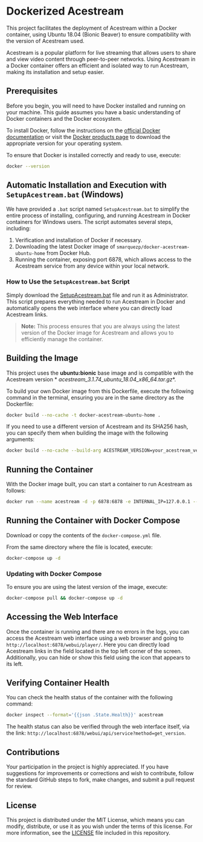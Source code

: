 # Dockerized Acestream

This project facilitates the deployment of Acestream within a Docker container, using Ubuntu 18.04 (Bionic Beaver) to
ensure compatibility with the version of Acestream used.

Acestream is a popular platform for live streaming that allows users to share and view video content through
peer-to-peer networks. Using Acestream in a Docker container offers an efficient and isolated way to run Acestream,
making its installation and setup easier.

## Prerequisites

Before you begin, you will need to have Docker installed and running on your machine. This guide assumes you have a
basic understanding of Docker containers and the Docker ecosystem.

To install Docker, follow the instructions on the [official Docker documentation](https://docs.docker.com/get-docker/) or visit the [Docker products page](https://www.docker.com/products/docker-desktop) to download the appropriate version for your operating system.

To ensure that Docker is installed correctly and ready to use, execute:

```bash
docker --version
```

## Automatic Installation and Execution with `SetupAcestream.bat` (Windows)

We have provided a `.bat` script named `SetupAcestream.bat` to simplify the entire process of installing, configuring, and running Acestream in Docker containers for Windows users. The script automates several steps, including:

1. Verification and installation of Docker if necessary.
2. Downloading the latest Docker image of `smarquezp/docker-acestream-ubuntu-home` from Docker Hub.
3. Running the container, exposing port 6878, which allows access to the Acestream service from any device within your
   local network.

### How to Use the `SetupAcestream.bat` Script

Simply download the [SetupAcestream.bat](https://github.com/marquezpsergio/acestream-docker/releases) file and run it as
Administrator. This script prepares everything needed to run Acestream in Docker and automatically opens the web
interface where you can directly load Acestream links.

> **Note:** This process ensures that you are always using the latest version of the Docker image for Acestream and
> allows you to efficiently manage the container.

## Building the Image

This project uses the **ubuntu:bionic** base image and is compatible with the Acestream version *
*acestream_3.1.74_ubuntu_18.04_x86_64.tar.gz**.

To build your own Docker image from this Dockerfile, execute the following command in the terminal, ensuring you are in the same directory as the Dockerfile:

```bash
docker build --no-cache -t docker-acestream-ubuntu-home .
```

If you need to use a different version of Acestream and its SHA256 hash, you can specify them when building the image with the following arguments:

```bash
docker build --no-cache --build-arg ACESTREAM_VERSION=your_acestream_version --build-arg ACESTREAM_SHA256=your_sha256_hash -t docker-acestream-ubuntu-home .
```

## Running the Container

With the Docker image built, you can start a container to run Acestream as follows:

```bash
docker run --name acestream -d -p 6878:6878 -e INTERNAL_IP=127.0.0.1 --restart unless-stopped docker-acestream-ubuntu-home
```

## Running the Container with Docker Compose

Download or copy the contents of the `docker-compose.yml` file.

From the same directory where the file is located, execute:

```bash
docker-compose up -d
```

### Updating with Docker Compose

To ensure you are using the latest version of the image, execute:

```bash
docker-compose pull && docker-compose up -d
```

## Accessing the Web Interface

Once the container is running and there are no errors in the logs, you can access the Acestream web interface using a
web browser and going to `http://localhost:6878/webui/player/`. Here you can directly load Acestream links in the field
located in the top left corner of the screen. Additionally, you can hide or show this field using the icon that appears
to its left.

## Verifying Container Health

You can check the health status of the container with the following command:

```bash
docker inspect --format='{{json .State.Health}}' acestream
```

The health status can also be verified through the web interface itself, via the
link: `http://localhost:6878/webui/api/service?method=get_version`.

## Contributions

Your participation in the project is highly appreciated. If you have suggestions for improvements or corrections and
wish to contribute, follow the standard GitHub steps to fork, make changes, and submit a pull request for review.

## License

This project is distributed under the MIT License, which means you can modify, distribute, or use it as you wish under
the terms of this license. For more information, see the [LICENSE](LICENSE) file included in this repository.

